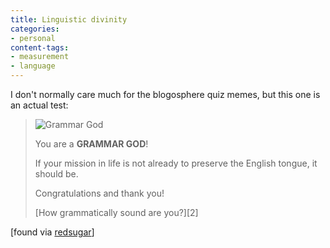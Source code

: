 ```yaml
---
title: Linguistic divinity
categories:
- personal
content-tags:
- measurement
- language
---
```


I don't normally care much for the blogosphere quiz memes, but this one is an actual test:

> ![Grammar God](/media/2004-04-06-linguistic-divinity/1080162080_cturesgod3.jpg)
>
> You are a **GRAMMAR GOD**!
>
> If your mission in life is not already to preserve the English tongue, it should be.
>
> Congratulations and thank you!
>
> <footer>[How grammatically sound are you?][2]</footer>

   [2]: http://quizilla.com/users/BaalObsidian/quizzes/How%20grammatically%20sound%20are%20you%3F/

[found via [redsugar][3]]

   [3]: http://www.redsugar.com/muse/
